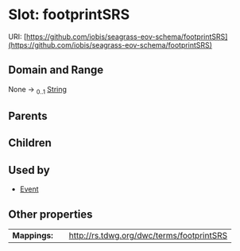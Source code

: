 
# Slot: footprintSRS



URI: [https://github.com/iobis/seagrass-eov-schema/footprintSRS](https://github.com/iobis/seagrass-eov-schema/footprintSRS)


## Domain and Range

None &#8594;  <sub>0..1</sub> [String](types/String.md)

## Parents


## Children


## Used by

 * [Event](Event.md)

## Other properties

|  |  |  |
| --- | --- | --- |
| **Mappings:** | | http://rs.tdwg.org/dwc/terms/footprintSRS |